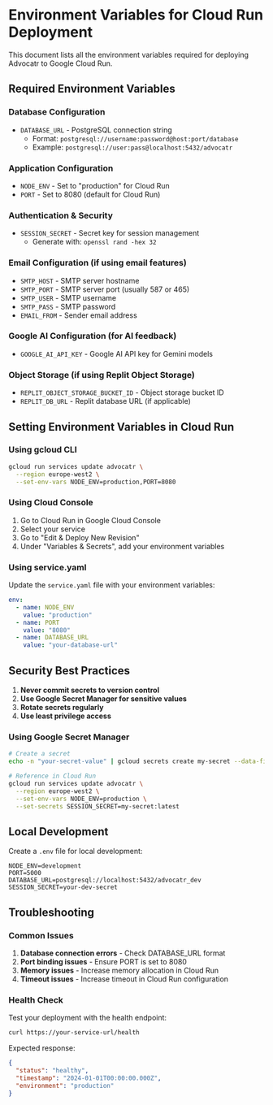
# Environment Variables for Cloud Run Deployment

This document lists all the environment variables required for deploying Advocatr to Google Cloud Run.

## Required Environment Variables

### Database Configuration
- `DATABASE_URL` - PostgreSQL connection string
  - Format: `postgresql://username:password@host:port/database`
  - Example: `postgresql://user:pass@localhost:5432/advocatr`

### Application Configuration
- `NODE_ENV` - Set to "production" for Cloud Run
- `PORT` - Set to 8080 (default for Cloud Run)

### Authentication & Security
- `SESSION_SECRET` - Secret key for session management
  - Generate with: `openssl rand -hex 32`

### Email Configuration (if using email features)
- `SMTP_HOST` - SMTP server hostname
- `SMTP_PORT` - SMTP server port (usually 587 or 465)
- `SMTP_USER` - SMTP username
- `SMTP_PASS` - SMTP password
- `EMAIL_FROM` - Sender email address

### Google AI Configuration (for AI feedback)
- `GOOGLE_AI_API_KEY` - Google AI API key for Gemini models

### Object Storage (if using Replit Object Storage)
- `REPLIT_OBJECT_STORAGE_BUCKET_ID` - Object storage bucket ID
- `REPLIT_DB_URL` - Replit database URL (if applicable)

## Setting Environment Variables in Cloud Run

### Using gcloud CLI
```bash
gcloud run services update advocatr \
  --region europe-west2 \
  --set-env-vars NODE_ENV=production,PORT=8080
```

### Using Cloud Console
1. Go to Cloud Run in Google Cloud Console
2. Select your service
3. Go to "Edit & Deploy New Revision"
4. Under "Variables & Secrets", add your environment variables

### Using service.yaml
Update the `service.yaml` file with your environment variables:
```yaml
env:
  - name: NODE_ENV
    value: "production"
  - name: PORT
    value: "8080"
  - name: DATABASE_URL
    value: "your-database-url"
```

## Security Best Practices

1. **Never commit secrets to version control**
2. **Use Google Secret Manager for sensitive values**
3. **Rotate secrets regularly**
4. **Use least privilege access**

### Using Google Secret Manager
```bash
# Create a secret
echo -n "your-secret-value" | gcloud secrets create my-secret --data-file=-

# Reference in Cloud Run
gcloud run services update advocatr \
  --region europe-west2 \
  --set-env-vars NODE_ENV=production \
  --set-secrets SESSION_SECRET=my-secret:latest
```

## Local Development
Create a `.env` file for local development:
```env
NODE_ENV=development
PORT=5000
DATABASE_URL=postgresql://localhost:5432/advocatr_dev
SESSION_SECRET=your-dev-secret
```

## Troubleshooting

### Common Issues
1. **Database connection errors** - Check DATABASE_URL format
2. **Port binding issues** - Ensure PORT is set to 8080
3. **Memory issues** - Increase memory allocation in Cloud Run
4. **Timeout issues** - Increase timeout in Cloud Run configuration

### Health Check
Test your deployment with the health endpoint:
```bash
curl https://your-service-url/health
```

Expected response:
```json
{
  "status": "healthy",
  "timestamp": "2024-01-01T00:00:00.000Z",
  "environment": "production"
}
```
